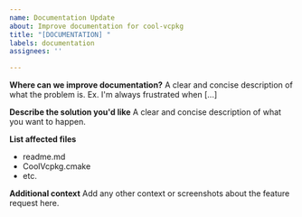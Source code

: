 ```yaml
---
name: Documentation Update
about: Improve documentation for cool-vcpkg
title: "[DOCUMENTATION] "
labels: documentation
assignees: ''

---
```


**Where can we improve documentation?**
A clear and concise description of what the problem is. Ex. I'm always frustrated when [...]

**Describe the solution you'd like**
A clear and concise description of what you want to happen.

**List affected files**
- readme.md
- CoolVcpkg.cmake
- etc.

**Additional context**
Add any other context or screenshots about the feature request here.

